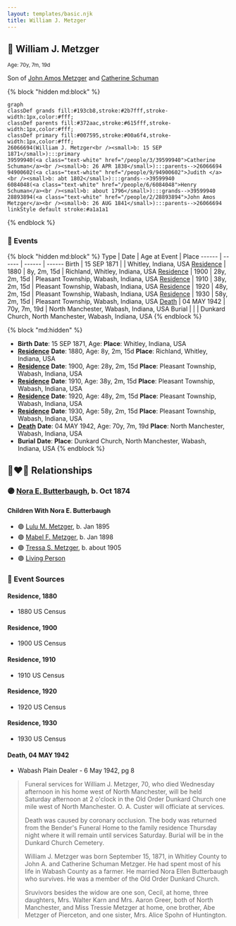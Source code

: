 ```yaml
---
layout: templates/basic.njk
title: William J. Metzger
---
```

## 🔵 William J. Metzger
<small>Age: 70y, 7m, 19d</small>

Son of [John Amos Metzger](/people/2/28893894) and [Catherine Schuman](/people/3/39599940)

{% block "hidden md:block" %}
```mermaid
graph
classDef grands fill:#193cb8,stroke:#2b7fff,stroke-width:1px,color:#fff;
classDef parents fill:#372aac,stroke:#615fff,stroke-width:1px,color:#fff;
classDef primary fill:#007595,stroke:#00a6f4,stroke-width:1px,color:#fff;
26066694(William J. Metzger<br /><small>b: 15 SEP 1871</small>):::primary
39599940(<a class="text-white" href="/people/3/39599940">Catherine Schuman</a><br /><small>b: 26 APR 1838</small>):::parents-->26066694
94900602(<a class="text-white" href="/people/9/94900602">Judith </a><br /><small>b: abt 1802</small>):::grands-->39599940
6084048(<a class="text-white" href="/people/6/6084048">Henry Schuman</a><br /><small>b: about 1796</small>):::grands-->39599940
28893894(<a class="text-white" href="/people/2/28893894">John Amos Metzger</a><br /><small>b: 26 AUG 1841</small>):::parents-->26066694
linkStyle default stroke:#a1a1a1
```
{% endblock %}

### 📆 Events

{% block "hidden md:block" %}
Type | Date | Age at Event | Place
------ | ------ | ------ | ------
Birth | 15 SEP 1871 |  | Whitley, Indiana, USA
[Residence](#event-event-0) | 1880 | 8y, 2m, 15d | Richland, Whitley, Indiana, USA
[Residence](#event-event-1) | 1900 | 28y, 2m, 15d | Pleasant Township, Wabash, Indiana, USA
[Residence](#event-event-2) | 1910 | 38y, 2m, 15d | Pleasant Township, Wabash, Indiana, USA
[Residence](#event-event-3) | 1920 | 48y, 2m, 15d | Pleasant Township, Wabash, Indiana, USA
[Residence](#event-event-4) | 1930 | 58y, 2m, 15d | Pleasant Township, Wabash, Indiana, USA
[Death](#event-event-8) | 04 MAY 1942 | 70y, 7m, 19d | North Manchester, Wabash, Indiana, USA
Burial |  |  | Dunkard Church, North Manchester, Wabash, Indiana, USA
{% endblock %}

{% block "md:hidden" %}
- **Birth**
**Date**: 15 SEP 1871, Age:
**Place**: Whitley, Indiana, USA
- **[Residence](#event-event-0)**
**Date**: 1880, Age: 8y, 2m, 15d
**Place**: Richland, Whitley, Indiana, USA
- **[Residence](#event-event-1)**
**Date**: 1900, Age: 28y, 2m, 15d
**Place**: Pleasant Township, Wabash, Indiana, USA
- **[Residence](#event-event-2)**
**Date**: 1910, Age: 38y, 2m, 15d
**Place**: Pleasant Township, Wabash, Indiana, USA
- **[Residence](#event-event-3)**
**Date**: 1920, Age: 48y, 2m, 15d
**Place**: Pleasant Township, Wabash, Indiana, USA
- **[Residence](#event-event-4)**
**Date**: 1930, Age: 58y, 2m, 15d
**Place**: Pleasant Township, Wabash, Indiana, USA
- **[Death](#event-event-8)**
**Date**: 04 MAY 1942, Age: 70y, 7m, 19d
**Place**: North Manchester, Wabash, Indiana, USA
- **Burial**
**Date**:
**Place**: Dunkard Church, North Manchester, Wabash, Indiana, USA
{% endblock %}

## 👩‍❤️‍👨 Relationships

### 🟣 [Nora E. Butterbaugh](/people/7/71546258), b. Oct 1874

#### Children With Nora E. Butterbaugh
* 🟣 [Lulu M. Metzger](/people/2/28324145), b. Jan 1895
* 🟣 [Mabel F. Metzger](/people/6/66583980), b. Jan 1898
* 🟣 [Tressa S. Metzger](/people/1/13755640), b. about 1905
* 🟣 [Living Person](/people/2/299104)
### 📰 Event Sources

#### <a id="event-event-0"></a> Residence, 1880
* 1880 US Census

#### <a id="event-event-1"></a> Residence, 1900
* 1900 US Census

#### <a id="event-event-2"></a> Residence, 1910
* 1910 US Census

#### <a id="event-event-3"></a> Residence, 1920
* 1920 US Census

#### <a id="event-event-4"></a> Residence, 1930
* 1930 US Census

#### <a id="event-event-8"></a> Death, 04 MAY 1942
* Wabash Plain Dealer  - 6 May 1942, pg 8
>   
  > Funeral services for William J. Metzger, 70, who died Wednesday afternoon in his home west of North Manchester, will be held Saturday afternoon at 2 o'clock in the Old Order Dunkard Church one mile west of North Manchester. O. A. Custer will officiate at services.  
  >   
  > Death was caused by coronary occlusion. The body was returned from the Bender's Funeral Home to the family residence Thursday night where it will remain until services Saturday. Burial will be in the Dunkard Church Cemetery.  
  >   
  > William J. Metzger was born September 15, 1871, in Whitley County to John A. and Catherine Schuman Metzger. He had spent most of his life in Wabash County as a farmer. He married Nora Ellen Butterbaugh who survives. He was a member of the Old Order Dunkard Church.  
  >   
  > Sruvivors besides the widow are one son, Cecil, at home, three daughters, Mrs. Walter Karn and Mrs. Aaron Greer, both of North Manchester, and Miss Tressie Metzger at home, one brother, Abe Metzger of Pierceton, and one sister, Mrs. Alice Spohn of Huntington.
